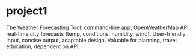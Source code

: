 # project1
The Weather Forecasting Tool: command-line app, OpenWeatherMap API, real-time city forecasts (temp, conditions, humidity, wind). User-friendly input, concise output, adaptable design. Valuable for planning, travel, education, dependent on API.
